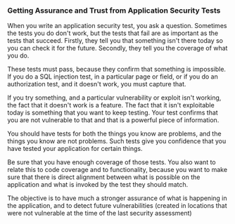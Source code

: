 ### Getting Assurance and Trust from Application Security Tests

When you write an application security test, you ask a question. Sometimes the tests you do don't work, but the tests that fail are as important as the tests that succeed.  Firstly, they tell you that something isn't there today so you can check it for the future. Secondly, they tell you the coverage of what you do.

These tests must pass, because they confirm that something is impossible. If you do a SQL injection test, in a particular page or field, or if you do an authorization test, and it doesn't work, you must capture that.

If you try something, and a particular vulnerability or exploit isn't working, the fact that it doesn't work is a feature. The fact that it isn't exploitable today is something that you want to keep testing. Your test confirms that you are not vulnerable to that and that is a powerful piece of information.

You should have tests for both the things you know are problems, and the things you know are not problems. Such tests give you confidence that you have tested your application for certain things.

Be sure that you have enough coverage of those tests. You also want to relate this to code coverage and to functionality, because you want to make sure that there is direct alignment between what is possible on the application and what is invoked by the test they should match.

The objective is to have much a stronger assurance of what is happening in the application, and to detect future vulnerabilities (created in locations that were not vulnerable at the time of the last security assessment)
